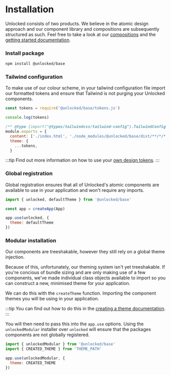 
# Installation

Unlocked consists of two products. We believe in the atomic design approach and
our component library and compositions are subsequently structured as such. Feel free to take a look at our [compositions](https://unlocked.to/compositions) and the [getting started documentation](/compositions/getting-started).

### Install package 
```bash
npm install @unlocked/base
```

### Tailwind configuration

To make use of our colour scheme, in your tailwind configuration file import our formatted tokens and ensure that Tailwind is not purging your Unlocked components. 

```js
const tokens = require('@unlocked/base/tokens.js')

console.log(tokens)

/** @type {import("@types/tailwindcss/tailwind-config").TailwindConfig } */
module.exports = {
  content: ['./index.html', './node_modules/@unlocked/base/dist/**/*/*.{js,css}', './src/**/*.{vue,js,ts,jsx,tsx}'],
  theme: {
    ...tokens,
  }
```
:::tip 
Find out more information on how to use your [own design tokens]('/getting-started/design-tokens').
:::

### Global registration

Global registration ensures that all of Unlocked's atomic components are available to use in your application and won't require any imports.

```js
import { unlocked, defaultTheme } from '@unlocked/base'

const app = createApp(App)

app.use(unlocked, { 
  theme: defaultTheme
})
```

### Modular installation

Our components are treeshakable, however they still rely on a global theme injection. 

Because of this, unfortunately, our theming system isn't yet treeshakable. If you're concious of bundle sizing and are only making use of a few components, we've made individual class objects available to import so you can construct a new, minimised theme for your application.

We can do this with the `createTheme` function. Importing the component themes 
you will be using in your application.

:::tip
You can find out how to do this in the [creating a theme documentation](/getting-started/creating-a-theme).
:::

You will then need to pass this into the `app.use` options. Using the `unlockedModular` installer over `unlocked` will ensure that the packages components
are not globally registered.

```js
import { unlockedModular } from '@unlocked/base'
import { CREATED_THEME } from 'THEME_PATH'

app.use(unlockedModular, { 
  theme: CREATED_THEME
})
```
